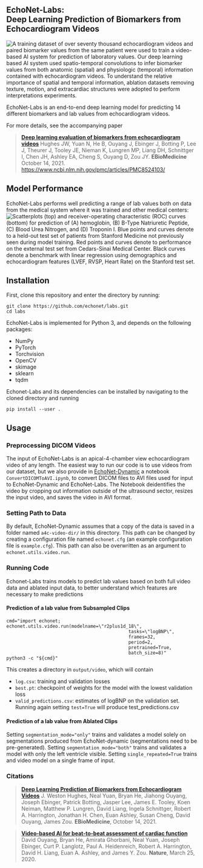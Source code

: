 EchoNet-Labs:<br/>Deep Learning Prediction of Biomarkers from Echocardiogram Videos
------------------------------------------------------------------------------

![A training dataset of over seventy thousand echocardiogram videos and paired biomarker values from the same patient were used to train a video-based AI system for prediction of laboratory values. Our deep learning based AI system used spatio-temporal convolutions to infer biomarker values from both anatomic (spatial) and physiologic (temporal) information contained with echocardiogram videos. To understand the relative importance of spatial and temporal information, ablation datasets removing texture, motion, and extracardiac structures were adopted to perform interpretations experiments. ](media/figure_1.png)

EchoNet-Labs is an end-to-end deep learning model for predicting 14 different biomarkers and lab values from echocardiogram videos. 


For more details, see the accompanying paper
  
> [**Deep learning evaluation of biomarkers from echocardiogram videos**](https://www.thelancet.com/journals/ebiom/article/PIIS2352-3964(21)00406-0/fulltext)
  Hughes JW, Yuan N, He B, Ouyang J, Ebinger J, Botting P, Lee J, Theurer J, Tooley JE, Nieman K, Lungren MP, Liang DH, Schnittger I, Chen JH, Ashley EA, Cheng S, Ouyang D, Zou JY. <b> EBioMedicine </b> October 14, 2021. https://www.ncbi.nlm.nih.gov/pmc/articles/PMC8524103/

Model Performance
-------
EchoNet-Labs performs well predicting a range of lab values both on data from the medical system where it was trained and other medical centers:
![Scatterplots (top) and receiver-operating characteristic (ROC) curves (bottom) for prediction of (A) hemoglobin, (B) B-Type Natriuretic Peptide, (C) Blood Urea Nitrogen, and (D) Troponin I. Blue points and curves denote to a held-out test set of patients from Stanford Medicine not previously seen during model training. Red points and curves denote to performance on the external test set from Cedars-Sinai Medical Center. Black curves denote a benchmark with linear regression using demographics and echocardiogram features (LVEF, RVSP, Heart Rate) on the Stanford test set.
](media/figure_2.png)

Installation
------------

First, clone this repository and enter the directory by running:

    git clone https://github.com/echonet/labs.git
    cd labs

EchoNet-Labs is implemented for Python 3, and depends on the following packages:
  - NumPy
  - PyTorch
  - Torchvision
  - OpenCV
  - skimage
  - sklearn
  - tqdm

Echonet-Labs and its dependencies can be installed by navigating to the cloned directory and running

    pip install --user .

Usage
-----
### Preprocessing DICOM Videos

The input of EchoNet-Labs is an apical-4-chamber view echocardiogram video of any length. The easiest way to run our code is to use videos from our dataset, but we also provide in [EchoNet-Dynamic](https://github.com/echonet/dynamic/blob/master/scripts/ConvertDICOMToAVI.ipynb) a notebook `ConvertDICOMToAVI.ipynb`, to convert DICOM files to AVI files used for input to EchoNet-Dynamic and EchoNet-Labs. The Notebook deidentifies the video by cropping out information outside of the ultrasound sector, resizes the input video, and saves the video in AVI format. 

### Setting Path to Data

By default, EchoNet-Dynamic assumes that a copy of the data is saved in a folder named `a4c-video-dir/` in this directory.
This path can be changed by creating a configuration file named `echonet.cfg` (an example configuration file is `example.cfg`). This path can also be overwritten as an argument to `echonet.utils.video.run`.

### Running Code
Echonet-Labs trains models to predict lab values based on both full video data and ablated input data, to better understand which features are necessary to make predictions

#### Prediction of a lab value from Subsampled Clips

    cmd="import echonet; echonet.utils.video.run(modelname=\"r2plus1d_18\",
                                                 tasks=\"logBNP\",
                                                 frames=32,
                                                 period=2,
                                                 pretrained=True,
                                                 batch_size=8)"
    python3 -c "${cmd}"

This creates a directory in `output/video`, which will contain
  - `log.csv`: training and validation losses
  - `best.pt`: checkpoint of weights for the model with the lowest validation loss
  - `valid_predictions.csv`: estimates of logBNP on the validation set. Running again setting `test=True` will produce test_predictions.csv
  
#### Prediction of a lab value from Ablated Clips

Setting `segmentation_mode="only"` trains and validates a model solely on segmentations produced from EchoNet-dynamic (segmentations need to be pre-generated). Setting `segmentation_mode="both"` trains and validates a model with only the left ventricle visible. Setting `single_repeated=True` trains and video model on a single frame of input.

### Citations
> [**Deep Learning Prediction of Biomarkers from Echocardiogram Videos**](https://www.medrxiv.org/content/10.1101/2021.02.03.21251080v1)
  J. Weston Hughes, Neal Yuan, Bryan He, Jiahong Ouyang, Joseph Ebinger, Patrick Botting, Jasper Lee, James E. Tooley, Koen Neiman, Matthew P. Lungren, David Liang, Ingela Schnittger, Robert A. Harrington, Jonathan H. Chen, Euan Ashley, Susan Cheng, David Ouyang, James Zou. <b>EBioMedicine</b>, October 14, 2021.

> [**Video-based AI for beat-to-beat assessment of cardiac function**](https://www.nature.com/articles/s41586-020-2145-8)<br/>
  David Ouyang, Bryan He, Amirata Ghorbani, Neal Yuan, Joseph Ebinger, Curt P. Langlotz, Paul A. Heidenreich, Robert A. Harrington, David H. Liang, Euan A. Ashley, and James Y. Zou. <b>Nature</b>, March 25, 2020.
  
  
